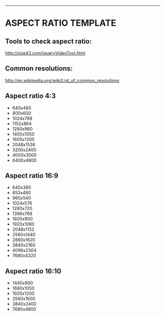 
***
# <a name="aspect-ratio-template"></a>ASPECT RATIO TEMPLATE
## Tools to check aspect ratio:
http://size43.com/jqueryVideoTool.html

## Common resolutions:
http://en.wikipedia.org/wiki/List_of_common_resolutions

## Aspect ratio 4:3
* 640x480
* 800x600
* 1024x768
* 1152x864
* 1280x960
* 1400x1050
* 1600x1200
* 2048x1536
* 3200x2400
* 4000x3000
* 6400x4800

## Aspect ratio 16:9
* 640x360
* 853x480
* 960x540
* 1024x576
* 1280x720
* 1366x768
* 1600x900
* 1920x1080
* 2048x1152
* 2560x1440
* 2880x1620
* 3840x2160
* 4096x2304
* 7680x4320

## Aspect ratio 16:10
* 1440x900
* 1680x1050
* 1920x1200
* 2560x1600
* 3840x2400
* 7680x4800
